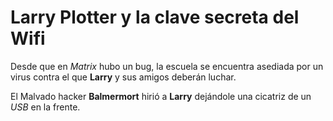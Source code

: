 # Larry Plotter y la clave secreta del Wifi

Desde que en *Matrix* hubo un bug, la escuela se encuentra
asediada por un virus contra el que **Larry** y sus amigos deberán luchar.

El Malvado hacker **Balmermort** hirió a **Larry** dejándole una cicatriz
de un *USB* en la frente.
